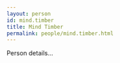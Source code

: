 ```yaml
---
layout: person
id: mind.timber
title: Mind Timber
permalink: people/mind.timber.html
---
```


Person details...
